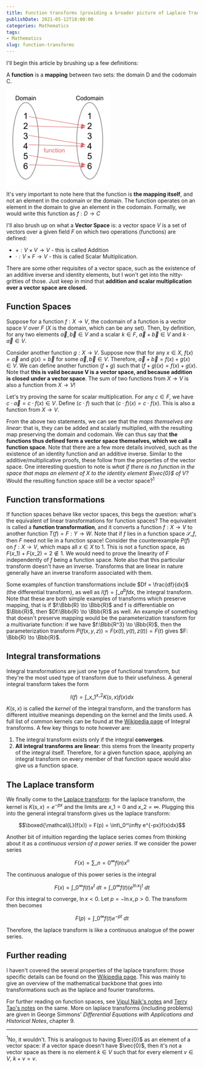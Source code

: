 ```yaml
---
title: Function transforms (providing a broader picture of Laplace Transforms)
publishDate: 2021-05-12T18:00:00
categories: Mathematics
tags:
- Mathematics
slug: function-transforms
---
```


I'll begin this article by brushing up a few definitions:

A **function** is a **mapping** between two sets: the domain D and the codomain C.

![function definition](/articles/2021/res/function.png)

It's very important to note here that the function is **the mapping itself**, and
not an element in the codomain or the domain. The function operates on an element
in the domain to give an element in the codomain. Formally, we would write this 
function as $f:D \to C$

I'll also brush up on what a **Vector Space** is: a vector space $V$ is a set of 
vectors over a given field $F$ on which two operations (functions) are defined:

* $+:V \times V \to V$ - this is called Addition
* $\cdot : V \times F \to V$ - this is called Scalar Multiplication.

There are some other requisites of a vector space, such as the existence of 
an additive inverse and identity elements, but I won't get into the nitty-gritties
of those. Just keep in mind that **addition and scalar multiplication over a 
vector space are closed.**

## Function Spaces

Suppose for a function $f:X \to V$, the codomain of a function is a vector space 
$V$ over $F$ ($X$ is the domain, which can be any set). Then, by definition, for any two elements $\vec{a}, \vec{b} \in V$ 
and a scalar $k \in F$, $\vec{a} + \vec{b} \in V$ and $k \cdot \vec{a} \in V$.

Consider another function $g: X \to V$. Suppose now that for any $x \in X$, 
$f(x) = \vec{a}$ and $g(x) = \vec{b}$ for some $\vec{a}, \vec{b} \in V$. Therefore,
$\vec{a} + \vec{b} = f(x) + g(x) \in V$. We can define another function
$(f+g)$ such that $(f+g)(x) = f(x) + g(x)$. Note that **this is valid
because V is a vector space, and because addition is closed under a vector space**.
The sum of two functions from $X \to V$ is also a function from $X \to V$!

Let's try proving the same for scalar multiplication. For any $c \in F$, we have
$c\cdot\vec{a} = c\cdot f(x) \in V$. Define $(c \cdot f)$ such that 
$(c \cdot f)(x) = c \cdot f(x)$. This is also a function from $X \to V$.

From the above two statements, we can see that the *maps themselves are linear*:
that is, they can be added and scalarly multiplied, with the resulting map
preserving the domain and codomain. We can thus say that **the functions thus
defined form a vector space themselves, which we call a function space**.
Note that there are a few more details involved, such as the existence
of an identity function and an additive inverse. Similar to the additive/multiplicative
proofs, these follow from the properties of the vector space. One interesting question to note
is *what if there is no function in the space that maps an element of $X$ to the identity element
$\vec{0}$ of $V$?* Would the resulting function space still be a vector space?<sup>1</sup> 

## Function transformations

If function spaces behave like vector spaces, this begs the question: what's the
equivalent of linear transformations for function spaces? The equivalent is called
a **function transformation**, and it converts a function $f:X \to V$ to another 
function $T(f) = F:Y \to W$. Note that if $f$ lies in a function space $\mathcal{S}\_f$, then 
$F$ need not lie in a function space! Consider the counterexample $P(f)$ on $f:X \to V$, which maps
all $x \in X$ to $1$. This is not a function space, as $F(x\_1) + F(x\_2) = 2 \not\in {1}$.
We would need to prove the linearity of $F$ independently of $f$ being a function 
space. Note also that this particular transform doesn't have an inverse. Transforms
that are linear in nature generally have an inverse transform associated with them.

Some examples of function transformations include $Df = \frac{df}{dx}$ (the 
differential transform), as well as $I(f) = \int\_a^b f dx$, the integral transform.
Note that these are both simple examples of transforms which preserve mapping, that is
if $f:\Bbb{R} \to \Bbb{R}$ and f is differentiable on $\Bbb{R}$, then $Df:\Bbb{R} \to \Bbb{R}$ as well. An example
of something that doesn't preserve mapping would be the parameterization 
transform for a multivariate function: if we have $f:\Bbb{R^3} \to \Bbb{R}$, then
the parameterization transform $P(f(x,y,z)) = F(x(t), y(t), z(t)) = F(t)$ gives
$F: \Bbb{R} \to \Bbb{R}$. 

## Integral transformations

Integral transformations are just one type of functional transform, but they're 
the most used type of transform due to their usefulness. A general integral
transform takes the form

$$I(f) = \int\_{x\_1}^{x\_2} K(s,x)f(x)dx$$

$K(s,x)$ is called the _kernel_ of the integral transform, and the transform
has different intuitive meanings depending on the kernel and the limits used.
A full list of common kernels can be found at the [Wikipedia page](https://en.wikipedia.org/wiki/Integral_transform) of
Integral transforms. A few key things to note however are:

1. The integral transform exists only if the integral **converges**. 
2. **All integral transforms are linear**: this stems from the linearity property
   of the integral itself. Therefore, for a given function space, applying an 
   integral transform on every member of that function space would also give 
   us a function space.

## The Laplace transform

We finally come to the [Laplace transform](https://en.wikipedia.org/wiki/Laplace_transform): for the laplace transform, the kernel
is $K(s,x) = e^{-px}$ and the limits are $x\_1 = 0$ and $x\_2 = \infty$. 
Plugging this into the general integral transform gives us the laplace transform:

$$\boxed{\mathcal{L}(f(x)) = F(p) = \int\_0^\infty e^{-px}f(x)dx}$$

Another bit of intuition regarding the laplace series comes from thinking about it
as a _continuous version of a power series_. If we consider the power series

$$F(x) = \sum\_{n=0}^\infty f(n)x^n$$

The continuous analogue of this power series is the integral

$$F(x) = \int\_0^\infty f(t)x^t\ dt = \int\_0^\infty f(t)\left(e^{\ln x}\right)^t\ dt$$

For this integral to converge, $\ln x < 0$. Let $p = -\ln x, p > 0$. The transform
then becomes

$$F(p) = \int\_0^\infty f(t)e^{-pt}\ dt$$

Therefore, the laplace transform is like a continuous analogue of the power series.

## Further reading

I haven't covered the several properties of the laplace transform: those specific
details can be found on the [Wikipedia page](https://en.wikipedia.org/wiki/Laplace_transform#Properties_and_theorems). 
This was mainly to give an overview of the mathematical backbone that goes into
transformations such as the laplace and fourier transforms.

For further reading on function spaces, see [Vipul Naik's notes](https://files.vipulnaik.com/exposition/functionspaces.pdf) and
[Terry Tao's notes](https://terrytao.files.wordpress.com/2008/03/function_spaces1.pdf) on the same.
More on laplace transforms (including problems) are given in George Simmons' 
_Differential Equations with Applications and Historical Notes_, chapter 9.

----------
<sup>1</sup>No, it wouldn't. This is analogous to having $\vec{0}$ as an element
of a vector space: if a vector space doesn't have $\vec{0}$, then it's not a 
vector space as there is no element $k \in V$ such that for every element $v \in V$,
$k + v = v$.
